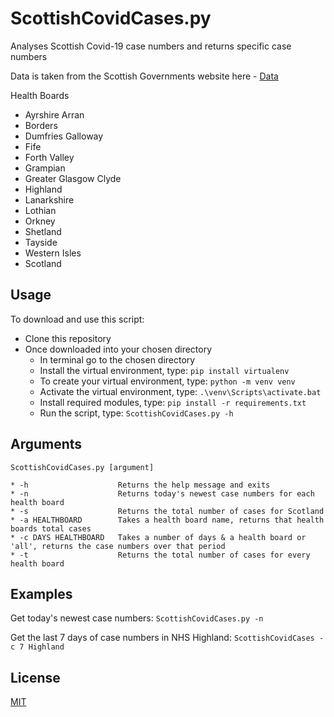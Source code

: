 # ScottishCovidCases.py
Analyses Scottish Covid-19 case numbers and returns specific case numbers


Data is taken from the Scottish Governments website here - [Data](https://www.gov.scot/publications/coronavirus-covid-19-trends-in-daily-data/)

Health Boards
* Ayrshire Arran
* Borders
* Dumfries Galloway
* Fife
* Forth Valley
* Grampian
* Greater Glasgow Clyde
* Highland
* Lanarkshire
* Lothian
* Orkney
* Shetland
* Tayside
* Western Isles
* Scotland

## Usage
To download and use this script:
* Clone this repository
* Once downloaded into your chosen directory
    * In terminal go to the chosen directory
    * Install the virtual environment, type: `pip install virtualenv`
    * To create your virtual environment, type: `python -m venv venv`
    * Activate the virtual environment, type: `.\venv\Scripts\activate.bat`
    * Install required modules, type: `pip install -r requirements.txt`
    * Run the script, type: `ScottishCovidCases.py -h`
    
## Arguments
`ScottishCovidCases.py [argument]`


```
* -h                    Returns the help message and exits
* -n                    Returns today's newest case numbers for each health board
* -s                    Returns the total number of cases for Scotland
* -a HEALTHBOARD        Takes a health board name, returns that health boards total cases
* -c DAYS HEALTHBOARD   Takes a number of days & a health board or 'all', returns the case numbers over that period
* -t                    Returns the total number of cases for every health board
```

## Examples
Get today's newest case numbers: `ScottishCovidCases.py -n`

Get the last 7 days of case numbers in NHS Highland: `ScottishCovidCases -c 7 Highland`

## License
[MIT](https://choosealicense.com/licenses/mit/)